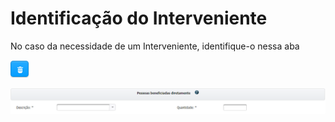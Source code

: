 # Identificação do Interveniente

No caso da necessidade de um Interveniente, identifique-o nessa aba

![](../../.gitbook/assets/image%20%2841%29.png)



![](../../.gitbook/assets/image%20%2817%29.png)

